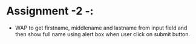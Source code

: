 # Assignment -2 -: 

- WAP to get firstname, middlename and lastname from input field and then show full name using alert box when user click on submit button. 

